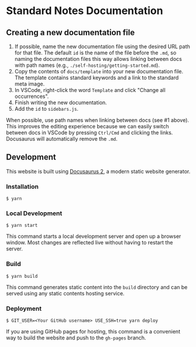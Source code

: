 # Standard Notes Documentation

## Creating a new documentation file

1. If possible, name the new documentation file using the desired URL path for that file. The default `id` is the name of the file before the `.md`, so naming the documentation files this way allows linking between docs with path names (e.g., `./self-hosting/getting-started.md`).
2. Copy the contents of `docs/template` into your new documentation file. The template contains standard keywords and a link to the standard meta image.
3. In VSCode, right-click the word `Template` and click "Change all occurrences".
4. Finish writing the new documentation. 
5. Add the `id` to `sidebars.js`.

When possible, use path names when linking between docs (see #1 above). This improves the editing experience because we can easily switch between docs in VSCode by pressing `Ctrl/Cmd` and clicking the links. Docusaurus will automatically remove the `.md`. 

## Development

This website is built using [Docusaurus 2](https://v2.docusaurus.io/), a modern static website generator.

### Installation

```
$ yarn
```

### Local Development

```
$ yarn start
```

This command starts a local development server and open up a browser window. Most changes are reflected live without having to restart the server.

### Build

```
$ yarn build
```

This command generates static content into the `build` directory and can be served using any static contents hosting service.

### Deployment

```
$ GIT_USER=<Your GitHub username> USE_SSH=true yarn deploy
```

If you are using GitHub pages for hosting, this command is a convenient way to build the website and push to the `gh-pages` branch.
